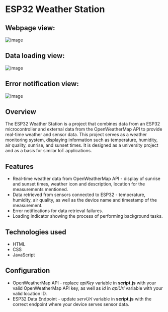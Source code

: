 # ESP32 Weather Station<br />
## Webpage view: <br />
![image](https://github.com/dominik-matysek/ESP32-Weather-Station-frontend/assets/63716538/1857276e-01a7-462e-85e9-8cfc7a1e2a09)
## Data loading view: <br />
![image](https://github.com/dominik-matysek/ESP32-Weather-Station-frontend/assets/63716538/4d1532ec-5724-4d04-aa6f-22f538fea0da)
## Error notification view: <br />
![image](https://github.com/dominik-matysek/ESP32-Weather-Station-frontend/assets/63716538/acb6a1c0-dc15-47d7-8825-3ec10bec93c8)
## Overview<br />
The ESP32 Weather Station is a project that combines data from an ESP32 microcontroller and external data from the OpenWeatherMap API to provide real-time weather and sensor data. This project serves as a weather monitoring system, displaying information such as 
temperature, humidity, air quality, sunrise, and sunset times. It is designed as a university project and as a basis for similar IoT applications. <br />
## Features <br />
- Real-time weather data from OpenWeatherMap API - display of sunrise and sunset times, weather icon and description, location for the measurements mentioned.
- Data retrieved from sensors connected to ESP32 - temperature, humidity, air quality, as well as the device name and timestamp of the measurement.
- Error notifications for data retrieval failures.
- Loading indicator showing the process of performing background tasks.
## Technologies used <br />
- HTML
- CSS
- JavaScript
## Configuration <br />
- OpenWeatherMap API - replace *apiKey* variable in **script.js** with your valid OpenWeatherMap API key, as well as *id* in *apiUrl* variable with your valid location ID.
- ESP32 Data Endpoint - update *servUrl* variable in **script.js** with the correct endpoint where your device serves sensor data.
